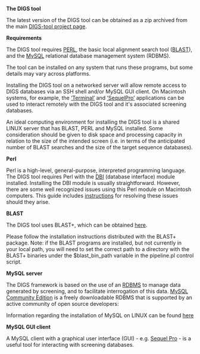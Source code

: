 **The DIGS tool**

The latest version of the DIGS tool can be obtained as a zip archived from the main [DIGS-tool project page](http://giffordlabcvr.github.io/DIGS-tool/).

**Requirements**

The DIGS tool requires [PERL](https://www.perl.org/), the basic local alignment search tool ([BLAST](http://blast.ncbi.nlm.nih.gov/Blast.cgi?CMD=Web&PAGE_TYPE=BlastHome)), and the [MySQL](http://www.mysql.com/) relational database management system (RDBMS). 

The tool can be installed on any system that runs these programs, but some details may vary across platforms.

Installing the DIGS tool on a networked server will allow remote access to DIGS databases via an SSH shell and/or MySQL GUI client. On Macintosh systems, for example, the [‘Terminal’](https://en.wikipedia.org/wiki/Terminal_%28OS_X%29) and [‘SequelPro’](http://sequelpro.com/) applications can be used to interact remotely with the DIGS tool and it's associated screening databases. 

An ideal computing environment for installing the DIGS tool is a shared LINUX server that has BLAST, PERL and MySQL installed. Some consideration should be given to disk space and processing capacity in relation to the size of the intended screen (i.e. in terms of the anticipated number of BLAST searches and the size of the target sequence databases).

**Perl**

Perl is a high-level, general-purpose, interpreted programming language. The DIGS tool requires Perl with the [DBI](http://dbi.Perl.org/) (database interface) module installed. Installing the DBI module is usually straightforward. However, there are some well recognized issues using this Perl module on Macintosh computers. This guide includes [instructions](https://github.com/giffordlabcvr/DIGS-tool/wiki/Installing-DIGS-on-your-mac) for resolving these issues should they arise.

**BLAST**

The DIGS tool uses BLAST+, which can be obtained [here](http://blast.ncbi.nlm.nih.gov/Blast.cgi?PAGE_TYPE=BlastDocs&DOC_TYPE=Download).

Please follow the installation instructions distributed with the BLAST+ package.
Note: if the BLAST programs are installed, but not currently in your local path, you will need to set the correct path to a directory with the BLAST+ binaries under the $blast_bin_path variable in the pipeline.pl control script. 


**MySQL server**
 
The DIGS framework is based on the use of an [RDBMS](https://en.wikipedia.org/wiki/Relational_database_management_system) to manage data generated by screening, and to facilitate interrogation of this data. [MySQL Community Edition](http://dev.mysql.com/downloads/mysql/) is a freely downloadable RDBMS that is supported by an active community of open source developers: 

Information regarding the installation of MySQL on LINUX can be found [here](http://dev.mysql.com/doc/refman/5.5/en/linux-installation.html)

**MySQL GUI client**

A MySQL client with a graphical user interface (GUI) - e.g. [Sequel Pro](http://www.sequelpro.com) - is a useful tool for interacting with screening databases. 




